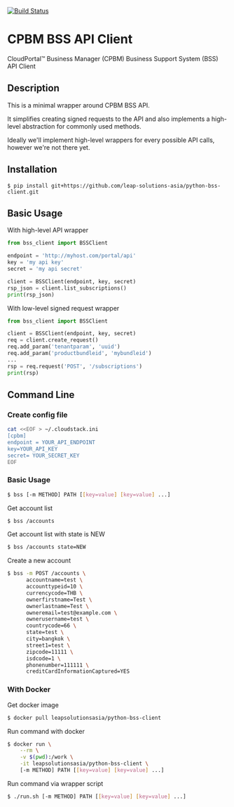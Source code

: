 [![Build Status](https://travis-ci.org/globocom/python-bss-client.svg?branch=master)](https://travis-ci.org/globocom/python-bss-client)

# CPBM BSS API Client

­CloudPortal™ Business Manager (CPBM) Business Support System (BSS) API Client

## Description

This is a minimal wrapper around CPBM BSS API.

It simplifies creating signed requests to the API and also implements a 
high-level abstraction for commonly used methods.

Ideally we'll implement high-level wrappers for every possible API calls,
however we're not there yet.

## Installation

```
$ pip install git+https://github.com/leap-solutions-asia/python-bss-client.git
```

## Basic Usage

With high-level API wrapper

```python
from bss_client import BSSClient

endpoint = 'http://myhost.com/portal/api'
key = 'my api key'
secret = 'my api secret'

client = BSSClient(endpoint, key, secret)
rsp_json = client.list_subscriptions()
print(rsp_json)
```

With low-level signed request wrapper

```python
from bss_client import BSSClient

client = BSSClient(endpoint, key, secret)
req = client.create_request()
req.add_param('tenantparam', 'uuid')
req.add_param('productbundleid', 'mybundleid')
...
rsp = req.request('POST', '/subscriptions')
print(rsp)
```

## Command Line

### Create config file

```bash
cat <<EOF > ~/.cloudstack.ini
[cpbm]
endpoint = YOUR_API_ENDPOINT
key=YOUR_API_KEY
secret= YOUR_SECRET_KEY
EOF
```

### Basic Usage

``` bash
$ bss [-m METHOD] PATH [[key=value] [key=value] ...]
```

Get account list
```bash
$ bss /accounts
```

Get account list with state is NEW
```bash
$ bss /accounts state=NEW
```

Create a new account
```bash
$ bss -m POST /accounts \
      accountname=test \
      accounttypeid=10 \
      currencycode=THB \
      ownerfirstname=Test \
      ownerlastname=Test \
      owneremail=test@example.com \
      ownerusername=test \
      countrycode=66 \
      state=test \
      city=bangkok \
      street1=test \
      zipcode=11111 \
      isdcode=1 \
      phonenumber=111111 \
      creditCardInformationCaptured=YES
```

### With Docker

Get docker image
```bash
$ docker pull leapsolutionsasia/python-bss-client
```

Run command with docker
```bash
$ docker run \
    --rm \
    -v $(pwd):/work \
    -it leapsolutionsasia/python-bss-client \
    [-m METHOD] PATH [[key=value] [key=value] ...]
```

Run command via wrapper script
```bash
$ ./run.sh [-m METHOD] PATH [[key=value] [key=value] ...]
```

